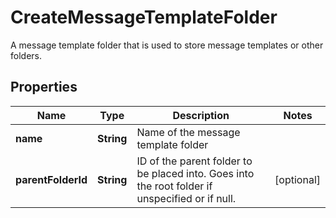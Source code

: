 

# CreateMessageTemplateFolder

A message template folder that is used to store message templates or other folders.

## Properties

| Name | Type | Description | Notes |
|------------ | ------------- | ------------- | -------------|
|**name** | **String** | Name of the message template folder |  |
|**parentFolderId** | **String** | ID of the parent folder to be placed into. Goes into the root folder if unspecified or if null. |  [optional] |



